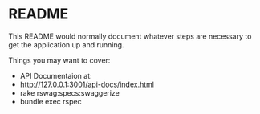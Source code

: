 # README

This README would normally document whatever steps are necessary to get the
application up and running.

Things you may want to cover:

- API Documentaion at:
- http://127.0.0.1:3001/api-docs/index.html
- rake rswag:specs:swaggerize
- bundle exec rspec
